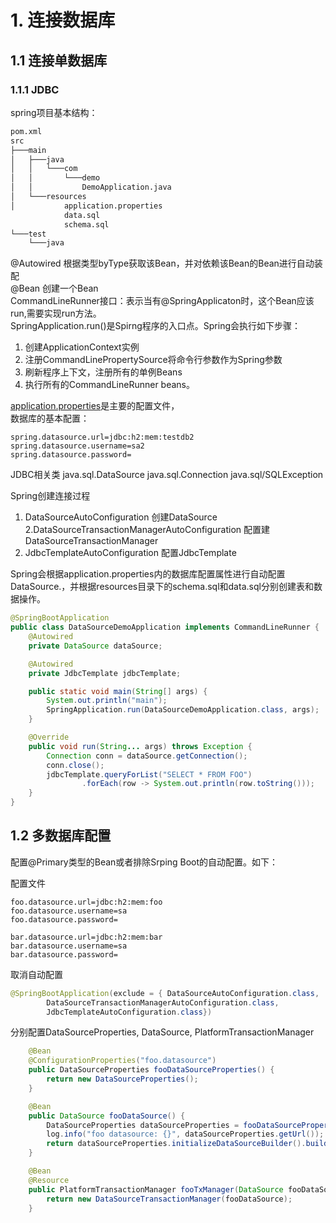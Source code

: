 # 1. 连接数据库
## 1.1 连接单数据库
### 1.1.1 JDBC
spring项目基本结构：
```xml
pom.xml
src
├───main
│   ├───java
│   │   └───com
│   │       └───demo
│   │           DemoApplication.java
│   └───resources
│           application.properties
            data.sql
            schema.sql
└───test
    └───java
```
@Autowired 根据类型byType获取该Bean，并对依赖该Bean的Bean进行自动装配  
@Bean 创建一个Bean  
CommandLineRunner接口：表示当有@SpringApplicaton时，这个Bean应该run,需要实现run方法。  
SpringApplication.run()是Spirng程序的入口点。Spring会执行如下步骤：
1. 创建ApplicationContext实例
2. 注册CommandLinePropertySource将命令行参数作为Spring参数
3. 刷新程序上下文，注册所有的单例Beans
4. 执行所有的CommandLineRunner beans。

[application.properties](https://docs.spring.io/spring-boot/docs/current/reference/html/appendix-application-properties.html)是主要的配置文件，  
数据库的基本配置：
```properties
spring.datasource.url=jdbc:h2:mem:testdb2
spring.datasource.username=sa2
spring.datasource.password=
```
JDBC相关类
java.sql.DataSource
java.sql.Connection
java.sql/SQLException

Spring创建连接过程
1. DataSourceAutoConfiguration 创建DataSource
2.DataSourceTransactionManagerAutoConfiguration 配置建DataSourceTransactionManager
3. JdbcTemplateAutoConfiguration 配置JdbcTemplate

Spring会根据application.properties内的数据库配置属性进行自动配置DataSource.，并根据resources目录下的schema.sql和data.sql分别创建表和数据操作。  

```java
@SpringBootApplication
public class DataSourceDemoApplication implements CommandLineRunner {
	@Autowired
	private DataSource dataSource;

	@Autowired
	private JdbcTemplate jdbcTemplate;

	public static void main(String[] args) {
		System.out.println("main");
		SpringApplication.run(DataSourceDemoApplication.class, args);
	}

	@Override
	public void run(String... args) throws Exception {
		Connection conn = dataSource.getConnection();
		conn.close();
        jdbcTemplate.queryForList("SELECT * FROM FOO")
				.forEach(row -> System.out.println(row.toString()));
	}
}
```

## 1.2 多数据库配置
配置@Primary类型的Bean或者排除Srping Boot的自动配置。如下：  

配置文件
```properties
foo.datasource.url=jdbc:h2:mem:foo
foo.datasource.username=sa
foo.datasource.password=

bar.datasource.url=jdbc:h2:mem:bar
bar.datasource.username=sa
bar.datasource.password=
```
取消自动配置
```java
@SpringBootApplication(exclude = { DataSourceAutoConfiguration.class,
        DataSourceTransactionManagerAutoConfiguration.class,
        JdbcTemplateAutoConfiguration.class})
```
分别配置DataSourceProperties, DataSource, PlatformTransactionManager
```java
    @Bean
    @ConfigurationProperties("foo.datasource")
    public DataSourceProperties fooDataSourceProperties() {
        return new DataSourceProperties();
    }

    @Bean
    public DataSource fooDataSource() {
        DataSourceProperties dataSourceProperties = fooDataSourceProperties();
        log.info("foo datasource: {}", dataSourceProperties.getUrl());
        return dataSourceProperties.initializeDataSourceBuilder().build();
    }

    @Bean
    @Resource
    public PlatformTransactionManager fooTxManager(DataSource fooDataSource) {
        return new DataSourceTransactionManager(fooDataSource);
    }
```